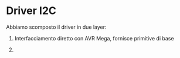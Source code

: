 # Driver I2C

Abbiamo scomposto il driver in due layer:

1. Interfacciamento diretto con AVR Mega, fornisce primitive di
    base

2. 